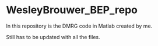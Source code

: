 # WesleyBrouwer_BEP_repo

In this repository is the DMRG code in Matlab created by me. 

Still has to be updated with all the files.
